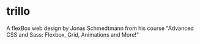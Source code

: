 # trillo

A flexBox web design by Jonas Schmedtmann from his course "Advanced CSS and Sass: Flexbox, Grid, Animations and More!"
